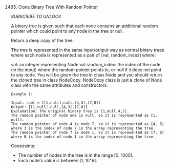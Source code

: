 1485. Clone Binary Tree With Random Pointer

*SUBSCRIBE TO UNLOCK*

A binary tree is given such that each node contains an additional random pointer which could point to any node in the tree or null.

Return a deep copy of the tree.

The tree is represented in the same input/output way as normal binary trees where each node is represented as a pair of [val, random_index] where:

val: an integer representing Node.val
random_index: the index of the node (in the input) where the random pointer points to, or null if it does not point to any node.
You will be given the tree in class Node and you should return the cloned tree in class NodeCopy. NodeCopy class is just a clone of Node class with the same attributes and constructors.

```
Example 1:

Input: root = [[1,null],null,[4,3],[7,0]]
Output: [[1,null],null,[4,3],[7,0]]
Explanation: The original binary tree is [1,null,4,7].
The random pointer of node one is null, so it is represented as [1, null].
The random pointer of node 4 is node 7, so it is represented as [4, 3] 
where 3 is the index of node 7 in the array representing the tree.
The random pointer of node 7 is node 1, so it is represented as [7, 0] 
where 0 is the index of node 1 in the array representing the tree.
```

Constraints:

- The number of nodes in the tree is in the range [0, 1000].
- Each node's value is between [1, 10^6].
